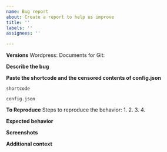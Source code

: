 ```yaml
---
name: Bug report
about: Create a report to help us improve
title: ''
labels: ''
assignees: ''

---
```


**Versions**
Wordpress: 
Documents for Git: 

**Describe the bug**
<!-- A clear and concise description of what the bug is. -->

**Paste the shortcode and the censored contents of config.json**
<!-- Go to *Plugins* ► *Plugin Editor*, choose "Documents from Git", copy the contents of `includes/config.json` and censor sensitive information. -->
`shortcode`

```
config.json
```

**To Reproduce**
Steps to reproduce the behavior:
1.
2.
3.
4.

**Expected behavior**
<!-- A clear and concise description of what you expected to happen. -->

**Screenshots**
<!--If applicable, add screenshots to help explain your problem. -->

**Additional context**
<!-- Add any other context about the problem here. -->
